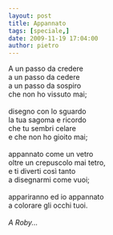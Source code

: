 ```yaml
---
layout: post
title: Appannato
tags: [speciale,]
date: 2009-11-19 17:04:00
author: pietro
---
```

A un passo da credere<br/>a un passo da cedere<br/>a un passo da sospiro<br/>che non ho vissuto mai;<br/><br/>disegno con lo sguardo<br/>la tua sagoma e ricordo<br/>che tu sembri celare<br/>e che non ho gioito mai;<br/><br/>appannato come un vetro<br/>oltre un crepuscolo mai tetro,<br/>e ti diverti così tanto<br/>a disegnarmi come vuoi;<br/><br/>appariranno ed io appannato<br/>a colorare gli occhi tuoi.<br/><br/><span style="font-style: italic">A Roby...</span><br/>

